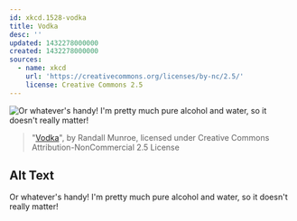 ```yaml
---
id: xkcd.1528-vodka
title: Vodka
desc: ''
updated: 1432278000000
created: 1432278000000
sources:
  - name: xkcd
    url: 'https://creativecommons.org/licenses/by-nc/2.5/'
    license: Creative Commons 2.5
---
```

![Or whatever's handy! I'm pretty much pure alcohol and water, so it doesn't really matter!](https://imgs.xkcd.com/comics/vodka.png)
> "[Vodka](https://xkcd.com/1528/)", by Randall Munroe, licensed under Creative Commons Attribution-NonCommercial 2.5 License

## Alt Text
Or whatever's handy! I'm pretty much pure alcohol and water, so it doesn't really matter!

